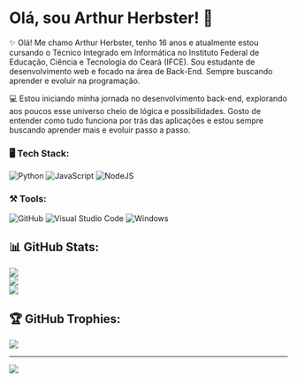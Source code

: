 # Olá, sou Arthur Herbster! 👋
 ✨ Olá! Me chamo Arthur Herbster, tenho 16 anos e atualmente estou cursando o Técnico Integrado em Informática no Instituto Federal de Educação, Ciência e Tecnologia do Ceará (IFCE).
Sou estudante de desenvolvimento web e focado na área de Back-End. Sempre buscando aprender e evoluir na programação.

 💻 Estou iniciando minha jornada no desenvolvimento back-end, explorando aos poucos esse universo cheio de lógica e possibilidades. Gosto de entender como tudo funciona por trás das aplicações e estou sempre buscando aprender mais e evoluir passo a passo.

### 🖥️ Tech Stack:
![Python](https://img.shields.io/badge/python-3676A0?style=for-the-badge&logo=python&logoColor=yellow)  ![JavaScript](https://img.shields.io/badge/Javascript-F7DF1E?style=for-the-badge&logo=javascript&logoColor=black) ![NodeJS](https://img.shields.io/badge/Node.js-43853D?style=for-the-badge&logo=node.js&logoColor=white)

### ⚒️ Tools:
![GitHub](https://img.shields.io/badge/Git-GitHub-181717?style=for-the-badge&logo=git&logoColor=white) 
![Visual Studio Code](https://img.shields.io/badge/-Visual%20Studio%20Code-0D1117?style=for-the-badge&logo=visual-studio-code&logoColor=007ACC&labelColor=oD1117)
![Windows](https://img.shields.io/badge/-Windows-35495E?style=for-the-badge&logo=windows&labelColor=2CA5E0)



## 📊 GitHub Stats:
![](https://github-readme-stats.vercel.app/api?username=DevHerbster&theme=blueberry&hideborder=false&include_all_comits=false&count_private=false)<br/>
![](https://github-readme-streak-stats.herokuapp.com/?user=DevHerbster&theme=blueberry&hide_border=false)<br>
![](https://github-readme-stats.vercel.app/api/top-langs/?username=DevHerbster&theme=blueberry&hide_border=false&include_all_commits=false&count_private=false&layout=compact)<br>


## 🏆 GitHub Trophies:
![](https://github-profile-trophy.vercel.app/?username=DevHerbster&theme=radical&columm=3)

---
[![](https://visitcount.itsvg.in/api?id=DevHerbster&icon=0&color=3)](https://visitcount.itsvg.in)

<!-- Proudly created with GPRM (https://gprm.itsvg.in) -->

